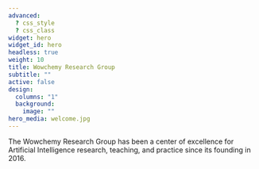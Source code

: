 ```yaml
---
advanced:
  ? css_style
  ? css_class
widget: hero
widget_id: hero
headless: true
weight: 10
title: Wowchemy Research Group
subtitle: ""
active: false
design:
  columns: "1"
  background:
    image: ""
hero_media: welcome.jpg
---
```

The Wowchemy Research Group has been a center of excellence for Artificial Intelligence research, teaching, and practice since its founding in 2016.